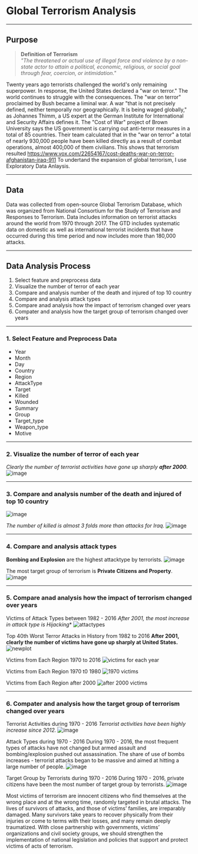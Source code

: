 # Global Terrorism Analysis
---
## Purpose
> **Definition of Terrorism**  
> *"The threatened or actual use of illegal force and violence by a non-state actor to attain a political, economic, religious, or social goal through fear, coercion, or intimidation."*

Twenty years ago terrorists challenged the world's only remaining superpower. In response, the United States declared a "war on terror." The world continues to struggle with the consequences. The "war on terror" proclaimed by Bush became a liminal war. A war "that is not precisely defined, neither temporally nor geographically. It is being waged globally," as Johannes Thimm, a US expert at the German Institute for International and Security Affairs defines it. The "Cost of War" project of Brown University says the US government is carrying out anti-terror measures in a total of 85 countries. Their team calculated that in the "war on terror" a total of nearly 930,000 people have been killed directly as a result of combat operations, almost 400,000 of them civilians. This shows that terrorism resulted 
<https://www.vox.com/22654167/cost-deaths-war-on-terror-afghanistan-iraq-911>
To undertand the expansion of global terrorism, I use Exploratory Data Anlaysis. 

---
## Data
Data was collected from open-source Global Terrorism Database, which was organized from National Consortium for the Study of Terrorism and Responses to Terrorism. Data includes information on terrorist attacks around the world from 1970 through 2017. The GTD includes systematic data on domestic as well as international terrorist incidents that have occurred during this time period and now includes more than 180,000 attacks. 

---
## Data Analysis Process
1. Select feature and preprocess data
2. Visualize the number of terror of each year
3. Compare and analysis number of the death and injured of top 10 country
4. Compare and analysis attack types 
5. Compare anad analysis how the impact of terrorism changed over years
6. Compater and analysis how the target group of terrorism changed over years


---
### 1. Select Feature and Preprocess Data
- Year
- Month
- Day
- Country
- Region
- AttackType
- Target
- Killed
- Wounded
- Summary
- Group
- Target_type
- Weapon_type
- Motive

---
### 2. Visualize the number of terror of each year

*Clearly the number of terrorist activities have gone up sharply **after 2000**.*
![image](https://user-images.githubusercontent.com/89971178/142785527-d06a76e7-1c95-443c-b8de-9f993314c3d2.png)

---
### 3. Compare and analysis number of the death and injured of top 10 country

![image](https://user-images.githubusercontent.com/89971178/142785761-3715077c-0c62-4514-81d0-eecd7e637f2a.png)

*The number of killed is almost 3 folds more than attacks for Iraq.*
![image](https://user-images.githubusercontent.com/89971178/142785729-776dd4a3-afff-4fe3-827c-52b41906096f.png)

---
### 4. Compare and analysis attack types 

**Bombing and Explosion** are the highest attacktype by terrorists.
![image](https://user-images.githubusercontent.com/89971178/142785539-8961401f-bc8a-43c0-9c54-c910e4c33206.png)

The most target group of terrorism is **Private Citizens and Property**. 
![image](https://user-images.githubusercontent.com/89971178/142785599-992ebb69-079e-4f62-a438-40ccc2e534e9.png)

---
### 5. Compare anad analysis how the impact of terrorism changed over years

Victims of Attack Types between 1982 - 2016
*After 2001, the most increase in attack type is Hijacking**
![attactypes](https://user-images.githubusercontent.com/89971178/142786148-ee3eeb15-2f4b-4d05-b92b-1bec6126233b.png)

Top 40th Worst Terror Attacks in History from 1982 to 2016
**After 2001, clearly the number of victims have gone up sharply at United States.**
![newplot](https://user-images.githubusercontent.com/89971178/142786018-60c4781e-40dc-4107-91a2-6a471adb8de9.png)

Victims from Each Region 1970 to 2016
![victims for each year](https://user-images.githubusercontent.com/89971178/142786182-bd16c053-d222-4f1c-9c3b-c37f43547742.png)

Victims from Each Region 1970 t0 1980
![1970 victims](https://user-images.githubusercontent.com/89971178/142786248-551d0ec6-d504-4707-ac27-d2523dcfd4cb.png)

Victims from Each Region after 2000
![after 2000 victims](https://user-images.githubusercontent.com/89971178/142786271-1baa7d7e-bad5-4520-86f7-164afb8cbd00.png)


---
### 6. Compater and analysis how the target group of terrorism changed over years

Terrorist Activities during 1970 - 2016
*Terrorist activities have been highly increase since 2012.*
![image](https://user-images.githubusercontent.com/89971178/142786495-ef974051-7638-432f-8445-711ccc2476e9.png)

Attack Types during 1970 - 2016
During 1970 - 2016, the most frequent types of attacks have not changed but armed assault and bombing/explosion pushed out assassination. The share of use of bombs increases - terrorist attacks began to be massive and aimed at hitting a large number of people.
![image](https://user-images.githubusercontent.com/89971178/142786468-e103c31c-351c-4125-a0c4-17e1644dd471.png)

Target Group by Terrorists during 1970 - 2016
During 1970 - 2016, private citizens have been the most number of target group by terrorists.
![image](https://user-images.githubusercontent.com/89971178/142786554-61e77e00-4897-40c2-ae96-9441eac93807.png)

Most victims of terrorism are innocent citizens who find themselves at the wrong place and at the wrong time, randomly targeted in brutal attacks. The lives of survivors of attacks, and those of victims’ families, are irreparably damaged. Many survivors take years to recover physically from their injuries or come to terms with their losses, and many remain deeply traumatized. With close partnership with governments, victims’ organizations and civil society groups, we should strengthen the implementation of national legislation and policies that support and protect victims of acts of terrorism. 

